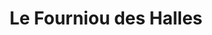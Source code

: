 ---
title: "Le Fourniou des Halles"
url: /ronce-les-bains/le-fourniou-des-halles/
shop: boulangerie
---